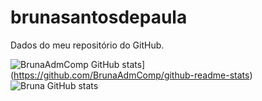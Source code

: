 # brunasantosdepaula
Dados do meu repositório do GitHub.

![BrunaAdmComp GitHub stats](https://github-readme-stats.vercel.app/api?username=brunaadmcomp)](https://github.com/BrunaAdmComp/github-readme-stats)
![Bruna GitHub stats](https://github-readme-stats.vercel.app/api?username=BrunaAdmComp&show_icons=true)
